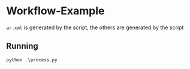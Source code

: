 
# Workflow-Example

`ar.xml` is generated by the script, the others are generated by the script 


## Running 

`python .\process.py`
